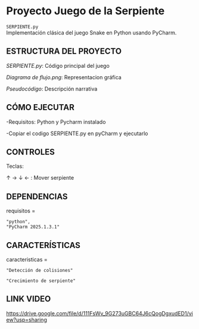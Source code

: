 # Proyecto Juego de la Serpiente 

`SERPIENTE.py`  
Implementación clásica del juego Snake en Python usando PyCharm.



## ESTRUCTURA DEL PROYECTO
*SERPIENTE.py*:        Código principal del juego


*Diagrama de flujo.png*:   Representacion gráfica


*Pseudocódigo*:         Descripción narrativa


## CÓMO EJECUTAR
-Requisitos: Python y Pycharm instalado

-Copiar el codigo SERPIENTE.py en pyCharm y ejecutarlo


##  CONTROLES

Teclas:


↑ → ↓ ← : Mover serpiente


##  DEPENDENCIAS
requisitos = 
    
    "python",
    "PyCharm 2025.1.3.1"


## CARACTERÍSTICAS
caracteristicas = 

    "Detección de colisiones"
    
    "Crecimiento de serpiente"

## LINK VIDEO
https://drive.google.com/file/d/111FsWv_9G273uGBC64J6cQogDgxudED1/view?usp=sharing


